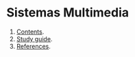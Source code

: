 # Sistemas Multimedia

1. [Contents](https://sistemas-multimedia.github.io/PRMC/).
2. [Study guide](https://sistemas-multimedia.github.io/study_guide).
3. [References](https://sistemas-multimedia.github.io/references).

